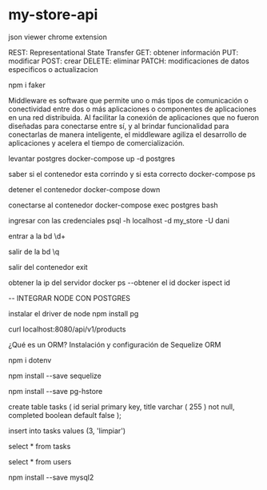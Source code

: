 # my-store-api

json viewer chrome extension

REST: Representational State Transfer
GET: obtener información
PUT: modificar 
POST: crear
DELETE: eliminar
PATCH: modificaciones de datos especificos o actualizacion
 
 npm i faker

 Middleware es software que permite uno o más tipos de comunicación o conectividad entre dos o más aplicaciones o componentes de aplicaciones en una red distribuida. Al facilitar la conexión de aplicaciones que no fueron diseñadas para conectarse entre sí, y al brindar funcionalidad para conectarlas de manera inteligente, el middleware agiliza el desarrollo de aplicaciones y acelera el tiempo de comercialización.

 levantar postgres
 docker-compose up -d postgres

saber si el contenedor esta corrindo y si esta correcto
docker-compose ps

detener el  contenedor
docker-compose down

conectarse al contenedor 
docker-compose exec postgres bash

ingresar con las credenciales
psql -h localhost -d my_store -U dani

entrar a la bd 
\d+

salir de la bd \q

salir  del contenedor
exit

obtener la ip del servidor
docker ps --obtener el id
docker ispect id  

-- INTEGRAR NODE CON POSTGRES

instalar el driver de node
npm install pg

curl localhost:8080/api/v1/products

¿Qué es un ORM? Instalación y configuración de Sequelize ORM

npm i dotenv

npm install --save sequelize

npm install --save pg-hstore

create table tasks (
	id serial primary key,
	title varchar ( 255 ) not null, 
	completed boolean default false
);

insert into tasks values (3, 'limpiar')

select * from tasks

select * from users

npm install --save mysql2